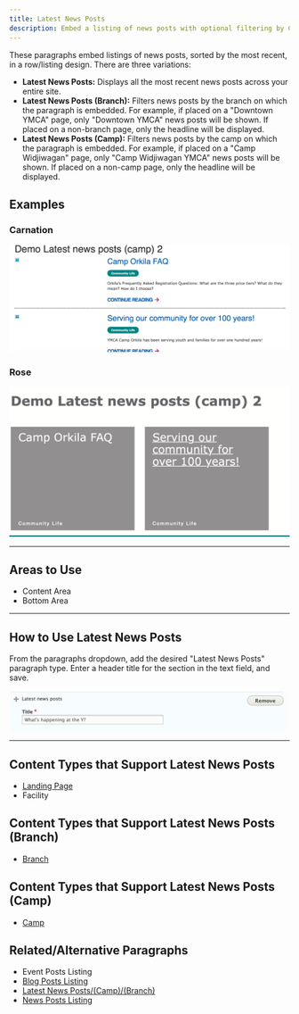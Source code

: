 ```yaml
---
title: Latest News Posts
description: Embed a listing of news posts with optional filtering by Camp/Branch.
---
```


These paragraphs embed listings of news posts, sorted by the most recent, in a row/listing design. There are three variations:

*   **Latest News Posts:** Displays all the most recent news posts across your entire site.
*   **Latest News Posts (Branch):** Filters news posts by the branch on which the paragraph is embedded. For example, if placed on a "Downtown YMCA" page, only "Downtown YMCA" news posts will be shown. If placed on a non-branch page, only the headline will be displayed.
*   **Latest News Posts (Camp):** Filters news posts by the camp on which the paragraph is embedded. For example, if placed on a "Camp Widjiwagan" page, only "Camp Widjiwagan YMCA" news posts will be shown. If placed on a non-camp page, only the headline will be displayed.

## Examples

### Carnation

![Latest news posts in Carnation](paragraphs--latest-news-posts--carnation.png)

### Rose

![Latest news posts in Rose](paragraphs--latest-news-posts--rose.png)

---

## Areas to Use

*   Content Area
*   Bottom Area

---

## How to Use Latest News Posts

From the paragraphs dropdown, add the desired "Latest News Posts" paragraph type. Enter a header title for the section in the text field, and save.

![Latest news posts admin fields](paragraphs--latest-news-posts--admin.png)

---

## Content Types that Support Latest News Posts

*   [Landing Page](../../content-types/landing-page)
*   Facility

## Content Types that Support Latest News Posts (Branch)

*   [Branch](../../content-types/branch)

## Content Types that Support Latest News Posts (Camp)

*   [Camp](../../content-types/camp)

## Related/Alternative Paragraphs

*   Event Posts Listing
*   [Blog Posts Listing](../blog-posts-listing)
*   [Latest News Posts/(Camp)/(Branch)](../latest-news-posts)
*   [News Posts Listing](../news-posts-listing)
